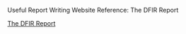  Useful Report Writing Website Reference: The DFIR Report

[The DFIR Report](https://thedfirreport.com/)

